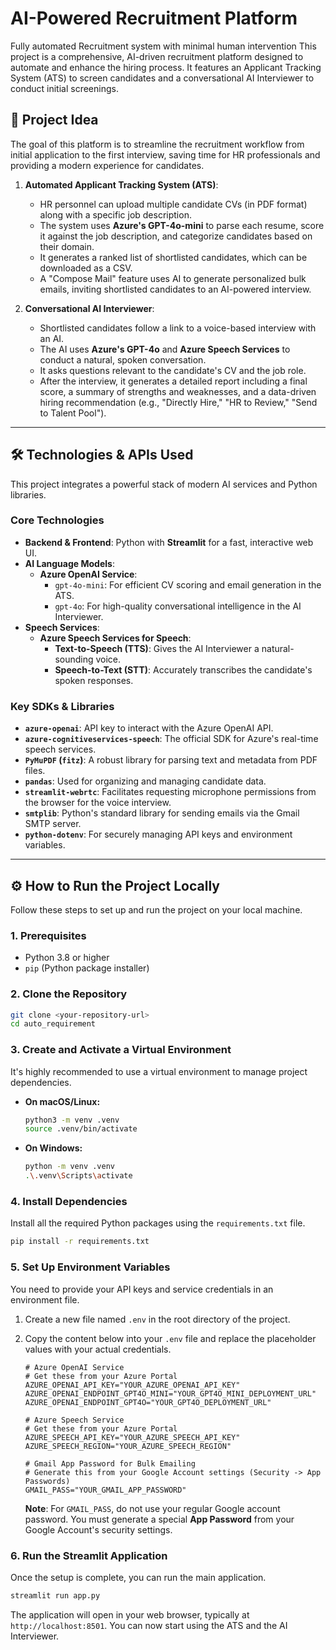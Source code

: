 # AI-Powered Recruitment Platform

Fully automated Recruitment system with minimal human intervention
This project is a comprehensive, AI-driven recruitment platform designed to automate and enhance the hiring process. It features an Applicant Tracking System (ATS) to screen candidates and a conversational AI Interviewer to conduct initial screenings.

## 🚀 Project Idea

The goal of this platform is to streamline the recruitment workflow from initial application to the first interview, saving time for HR professionals and providing a modern experience for candidates.

1.  **Automated Applicant Tracking System (ATS)**:

    -   HR personnel can upload multiple candidate CVs (in PDF format) along with a specific job description.
    -   The system uses **Azure's GPT-4o-mini** to parse each resume, score it against the job description, and categorize candidates based on their domain.
    -   It generates a ranked list of shortlisted candidates, which can be downloaded as a CSV.
    -   A "Compose Mail" feature uses AI to generate personalized bulk emails, inviting shortlisted candidates to an AI-powered interview.

2.  **Conversational AI Interviewer**:
    -   Shortlisted candidates follow a link to a voice-based interview with an AI.
    -   The AI uses **Azure's GPT-4o** and **Azure Speech Services** to conduct a natural, spoken conversation.
    -   It asks questions relevant to the candidate's CV and the job role.
    -   After the interview, it generates a detailed report including a final score, a summary of strengths and weaknesses, and a data-driven hiring recommendation (e.g., "Directly Hire," "HR to Review," "Send to Talent Pool").

---

## 🛠️ Technologies & APIs Used

This project integrates a powerful stack of modern AI services and Python libraries.

### Core Technologies

-   **Backend & Frontend**: Python with **Streamlit** for a fast, interactive web UI.
-   **AI Language Models**:
    -   **Azure OpenAI Service**:
        -   `gpt-4o-mini`: For efficient CV scoring and email generation in the ATS.
        -   `gpt-4o`: For high-quality conversational intelligence in the AI Interviewer.
-   **Speech Services**:
    -   **Azure Speech Services for Speech**:
        -   **Text-to-Speech (TTS)**: Gives the AI Interviewer a natural-sounding voice.
        -   **Speech-to-Text (STT)**: Accurately transcribes the candidate's spoken responses.

### Key SDKs & Libraries

-   **`azure-openai`**: API key to interact with the Azure OpenAI API.
-   **`azure-cognitiveservices-speech`**: The official SDK for Azure's real-time speech services.
-   **`PyMuPDF` (`fitz`)**: A robust library for parsing text and metadata from PDF files.
-   **`pandas`**: Used for organizing and managing candidate data.
-   **`streamlit-webrtc`**: Facilitates requesting microphone permissions from the browser for the voice interview.
-   **`smtplib`**: Python's standard library for sending emails via the Gmail SMTP server.
-   **`python-dotenv`**: For securely managing API keys and environment variables.

---

## ⚙️ How to Run the Project Locally

Follow these steps to set up and run the project on your local machine.

### 1. Prerequisites

-   Python 3.8 or higher
-   `pip` (Python package installer)

### 2. Clone the Repository

```bash
git clone <your-repository-url>
cd auto_requirement
```

### 3. Create and Activate a Virtual Environment

It's highly recommended to use a virtual environment to manage project dependencies.

-   **On macOS/Linux:**
    ```bash
    python3 -m venv .venv
    source .venv/bin/activate
    ```
-   **On Windows:**
    ```bash
    python -m venv .venv
    .\.venv\Scripts\activate
    ```

### 4. Install Dependencies

Install all the required Python packages using the `requirements.txt` file.

```bash
pip install -r requirements.txt
```

### 5. Set Up Environment Variables

You need to provide your API keys and service credentials in an environment file.

1.  Create a new file named `.env` in the root directory of the project.
2.  Copy the content below into your `.env` file and replace the placeholder values with your actual credentials.

    ```properties
    # Azure OpenAI Service
    # Get these from your Azure Portal
    AZURE_OPENAI_API_KEY="YOUR_AZURE_OPENAI_API_KEY"
    AZURE_OPENAI_ENDPOINT_GPT4O_MINI="YOUR_GPT4O_MINI_DEPLOYMENT_URL"
    AZURE_OPENAI_ENDPOINT_GPT4O="YOUR_GPT4O_DEPLOYMENT_URL"

    # Azure Speech Service
    # Get these from your Azure Portal
    AZURE_SPEECH_API_KEY="YOUR_AZURE_SPEECH_API_KEY"
    AZURE_SPEECH_REGION="YOUR_AZURE_SPEECH_REGION"

    # Gmail App Password for Bulk Emailing
    # Generate this from your Google Account settings (Security -> App Passwords)
    GMAIL_PASS="YOUR_GMAIL_APP_PASSWORD"
    ```

    **Note**: For `GMAIL_PASS`, do not use your regular Google account password. You must generate a special **App Password** from your Google Account's security settings.

### 6. Run the Streamlit Application

Once the setup is complete, you can run the main application.

```bash
streamlit run app.py
```

The application will open in your web browser, typically at `http://localhost:8501`. You can now start using the ATS and the AI Interviewer.
